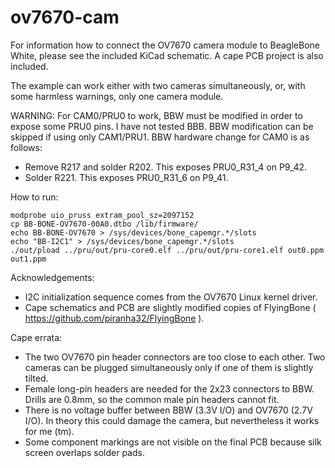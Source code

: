 # ov7670-cam
For information how to connect the OV7670 camera module to BeagleBone White, please see the included KiCad schematic. A cape PCB project is also included.

The example can work either with two cameras simultaneously, or, with some harmless warnings, only one camera module.

WARNING: For CAM0/PRU0 to work, BBW must be modified in order to expose some PRU0 pins. I have not tested BBB. BBW modification can be skipped if using only CAM1/PRU1. BBW hardware change for CAM0 is as follows:
 * Remove R217 and solder R202. This exposes PRU0_R31_4 on P9_42.
 * Solder R221. This exposes PRU0_R31_6 on P9_41.

How to run:

	modprobe uio_pruss extram_pool_sz=2097152
	cp BB-BONE-OV7670-00A0.dtbo /lib/firmware/
	echo BB-BONE-OV7670 > /sys/devices/bone_capemgr.*/slots
	echo "BB-I2C1" > /sys/devices/bone_capemgr.*/slots
	./out/pload ../pru/out/pru-core0.elf ../pru/out/pru-core1.elf out0.ppm out1.ppm

Acknowledgements:
 * I2C initialization sequence comes from the OV7670 Linux kernel driver.
 * Cape schematics and PCB are slightly modified copies of FlyingBone ( https://github.com/piranha32/FlyingBone ).

Cape errata:
 * The two OV7670 pin header connectors are too close to each other. Two cameras can be plugged simultaneously only if one of them is slightly tilted.
 * Female long-pin headers are needed for the 2x23 connectors to BBW. Drills are 0.8mm, so the common male pin headers cannot fit.
 * There is no voltage buffer between BBW (3.3V I/O) and OV7670 (2.7V I/O). In theory this could damage the camera, but nevertheless it works for me (tm).
 * Some component markings are not visible on the final PCB because silk screen overlaps solder pads.

